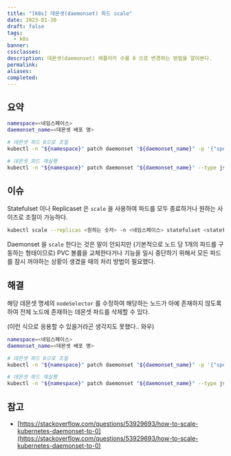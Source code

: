 ```yaml
---
title: "[K8s] 데몬셋(daemonset) 파드 scale"
date: 2023-01-30
draft: false
tags:
  - k8s
banner: 
cssclasses: 
description: 데몬셋(daemonset) 레플리카 수를 0 으로 변경하는 방법을 알아본다.
permalink: 
aliases: 
completed:
---
```

## 요약

```bash
namespace=<네임스페이스>
daemonset_name=<데몬셋 배포 명>

# 데몬셋 파드 0으로 조절
kubectl -n "${namespace}" patch daemonset "${daemonset_name}" -p '{"spec": {"template": {"spec": {"nodeSelector": {"non-existing": "true"}}}}}'

# 데몬셋 파드 재실행
kubectl -n "${namespace}" patch daemonset "${daemonset_name}" --type json -p='[{"op": "remove", "path": "/spec/template/spec/nodeSelector/non-existing"}]'
```

## 이슈

Statefulset 이나 Replicaset 은 `scale` 을 사용하여 파드를 모두 종료하거나 원하는 사이즈로 조절이 가능하다.

```bash
kubectl scale --replicas <원하는 숫자> -n <네임스페이스> statefulset <statefulset 네임>
```

Daemonset 을 `scale` 한다는 것은 말이 안되지만 (기본적으로 노드 당 1개의 파드를 구동하는 형태이므로) PVC 볼륨을 교체한다거나 기능을 일시 중단하기 위해서 모든 파드를 잠시 꺼야하는 상황이 생겼을 때의 처리 방법이 필요했다.

  

## 해결

해당 데몬셋 명세의 `nodeSelector` 를 수정하여 해당하는 노드가 아예 존재하지 않도록 하여 전체 노드에 존재하는 데몬셋 파드를 삭제할 수 있다.

(이런 식으로 응용할 수 있을거라곤 생각지도 못했다.. 와우)

```bash
namespace=<네임스페이스>
daemonset_name=<데몬셋 배포 명>

# 데몬셋 파드 0으로 조절
kubectl -n "${namespace}" patch daemonset "${daemonset_name}" -p '{"spec": {"template": {"spec": {"nodeSelector": {"non-existing": "true"}}}}}'

# 데몬셋 파드 재실행
kubectl -n "${namespace}" patch daemonset "${daemonset_name}" --type json -p='[{"op": "remove", "path": "/spec/template/spec/nodeSelector/non-existing"}]'
```

  

## 참고

- [https://stackoverflow.com/questions/53929693/how-to-scale-kubernetes-daemonset-to-0](https://stackoverflow.com/questions/53929693/how-to-scale-kubernetes-daemonset-to-0)